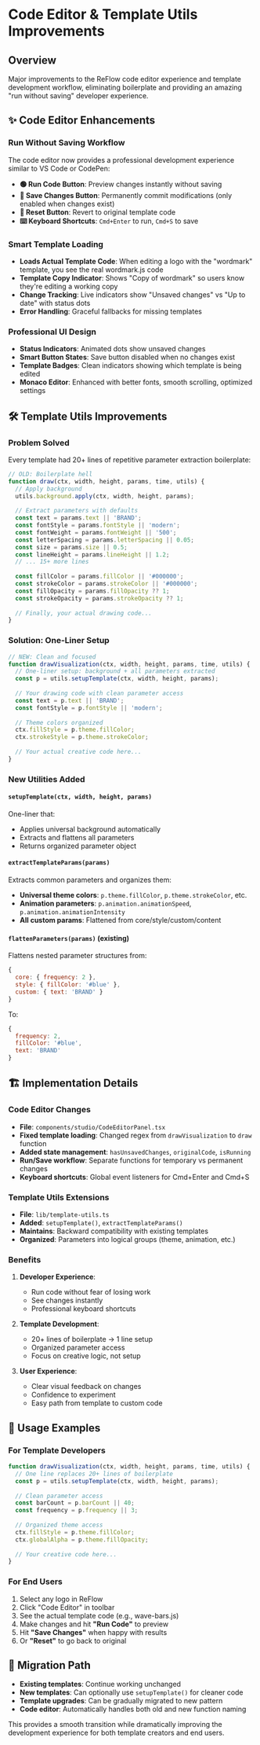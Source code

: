 # Code Editor & Template Utils Improvements

## Overview

Major improvements to the ReFlow code editor experience and template development workflow, eliminating boilerplate and providing an amazing "run without saving" developer experience.

## ✨ Code Editor Enhancements

### Run Without Saving Workflow

The code editor now provides a professional development experience similar to VS Code or CodePen:

- **🟢 Run Code Button**: Preview changes instantly without saving
- **🔵 Save Changes Button**: Permanently commit modifications (only enabled when changes exist)
- **🔄 Reset Button**: Revert to original template code
- **⌨️ Keyboard Shortcuts**: `Cmd+Enter` to run, `Cmd+S` to save

### Smart Template Loading

- **Loads Actual Template Code**: When editing a logo with the "wordmark" template, you see the real wordmark.js code
- **Template Copy Indicator**: Shows "Copy of wordmark" so users know they're editing a working copy
- **Change Tracking**: Live indicators show "Unsaved changes" vs "Up to date" with status dots
- **Error Handling**: Graceful fallbacks for missing templates

### Professional UI Design

- **Status Indicators**: Animated dots show unsaved changes
- **Smart Button States**: Save button disabled when no changes exist
- **Template Badges**: Clean indicators showing which template is being edited
- **Monaco Editor**: Enhanced with better fonts, smooth scrolling, optimized settings

## 🛠️ Template Utils Improvements

### Problem Solved

Every template had 20+ lines of repetitive parameter extraction boilerplate:

```javascript
// OLD: Boilerplate hell
function draw(ctx, width, height, params, time, utils) {
  // Apply background
  utils.background.apply(ctx, width, height, params);
  
  // Extract parameters with defaults
  const text = params.text || 'BRAND';
  const fontStyle = params.fontStyle || 'modern';
  const fontWeight = params.fontWeight || '500';
  const letterSpacing = params.letterSpacing || 0.05;
  const size = params.size || 0.5;
  const lineHeight = params.lineHeight || 1.2;
  // ... 15+ more lines
  
  const fillColor = params.fillColor || '#000000';
  const strokeColor = params.strokeColor || '#000000';
  const fillOpacity = params.fillOpacity ?? 1;
  const strokeOpacity = params.strokeOpacity ?? 1;
  
  // Finally, your actual drawing code...
}
```

### Solution: One-Liner Setup

```javascript
// NEW: Clean and focused
function drawVisualization(ctx, width, height, params, time, utils) {
  // One-liner setup: background + all parameters extracted
  const p = utils.setupTemplate(ctx, width, height, params);
  
  // Your drawing code with clean parameter access
  const text = p.text || 'BRAND';
  const fontStyle = p.fontStyle || 'modern';
  
  // Theme colors organized
  ctx.fillStyle = p.theme.fillColor;
  ctx.strokeStyle = p.theme.strokeColor;
  
  // Your actual creative code here...
}
```

### New Utilities Added

#### `setupTemplate(ctx, width, height, params)`
One-liner that:
- Applies universal background automatically
- Extracts and flattens all parameters
- Returns organized parameter object

#### `extractTemplateParams(params)`
Extracts common parameters and organizes them:
- **Universal theme colors**: `p.theme.fillColor`, `p.theme.strokeColor`, etc.
- **Animation parameters**: `p.animation.animationSpeed`, `p.animation.animationIntensity`
- **All custom params**: Flattened from core/style/custom/content

#### `flattenParameters(params)` (existing)
Flattens nested parameter structures from:
```javascript
{
  core: { frequency: 2 },
  style: { fillColor: '#blue' },
  custom: { text: 'BRAND' }
}
```
To:
```javascript
{
  frequency: 2,
  fillColor: '#blue', 
  text: 'BRAND'
}
```

## 🏗️ Implementation Details

### Code Editor Changes
- **File**: `components/studio/CodeEditorPanel.tsx`
- **Fixed template loading**: Changed regex from `drawVisualization` to `draw` function
- **Added state management**: `hasUnsavedChanges`, `originalCode`, `isRunning`
- **Run/Save workflow**: Separate functions for temporary vs permanent changes
- **Keyboard shortcuts**: Global event listeners for Cmd+Enter and Cmd+S

### Template Utils Extensions  
- **File**: `lib/template-utils.ts`
- **Added**: `setupTemplate()`, `extractTemplateParams()`
- **Maintains**: Backward compatibility with existing templates
- **Organized**: Parameters into logical groups (theme, animation, etc.)

### Benefits

1. **Developer Experience**: 
   - Run code without fear of losing work
   - See changes instantly
   - Professional keyboard shortcuts

2. **Template Development**:
   - 20+ lines of boilerplate → 1 line setup
   - Organized parameter access
   - Focus on creative logic, not setup

3. **User Experience**:
   - Clear visual feedback on changes
   - Confidence to experiment 
   - Easy path from template to custom code

## 🚀 Usage Examples

### For Template Developers
```javascript
function drawVisualization(ctx, width, height, params, time, utils) {
  // One line replaces 20+ lines of boilerplate
  const p = utils.setupTemplate(ctx, width, height, params);
  
  // Clean parameter access
  const barCount = p.barCount || 40;
  const frequency = p.frequency || 3;
  
  // Organized theme access
  ctx.fillStyle = p.theme.fillColor;
  ctx.globalAlpha = p.theme.fillOpacity;
  
  // Your creative code here...
}
```

### For End Users
1. Select any logo in ReFlow
2. Click "Code Editor" in toolbar
3. See the actual template code (e.g., wave-bars.js)
4. Make changes and hit **"Run Code"** to preview
5. Hit **"Save Changes"** when happy with results
6. Or **"Reset"** to go back to original

## 🔄 Migration Path

- **Existing templates**: Continue working unchanged
- **New templates**: Can optionally use `setupTemplate()` for cleaner code
- **Template upgrades**: Can be gradually migrated to new pattern
- **Code editor**: Automatically handles both old and new function naming

This provides a smooth transition while dramatically improving the development experience for both template creators and end users.